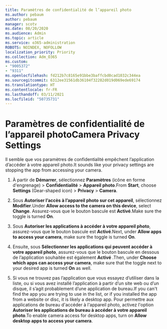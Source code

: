 ```yaml
---
title: Paramètres de confidentialité de l’appareil photo
ms.author: pebaum
author: pebaum
manager: scotv
ms.date: 08/20/2020
ms.audience: Admin
ms.topic: article
ms.service: o365-administration
ROBOTS: NOINDEX, NOFOLLOW
localization_priority: Priority
ms.collection: Adm_O365
ms.custom:
- "9005372"
- "9311"
ms.openlocfilehash: fd212b7c8165e91bbe3baffcbd0cad1032c344ea
ms.sourcegitcommit: 6312ee31561db36104f32282d019d069ede69174
ms.translationtype: HT
ms.contentlocale: fr-FR
ms.lasthandoff: 03/11/2021
ms.locfileid: "50735731"
---
```

# <a name="camera-privacy-settings"></a><span data-ttu-id="6afaf-102">Paramètres de confidentialité de l’appareil photo</span><span class="sxs-lookup"><span data-stu-id="6afaf-102">Camera Privacy Settings</span></span>

<span data-ttu-id="6afaf-103">Il semble que vos paramètres de confidentialité empêchent l’application d’accéder à votre appareil photo.</span><span class="sxs-lookup"><span data-stu-id="6afaf-103">It sounds like your privacy settings are stopping the app from accessing your camera.</span></span>

1.  <span data-ttu-id="6afaf-104">À partir de **Démarrer**, sélectionnez **Paramètres** (icône en forme d'engrenage) > **Confidentialité** > **Appareil photo**.</span><span class="sxs-lookup"><span data-stu-id="6afaf-104">From **Start**, choose **Settings** (Gear-shaped icon) > **Privacy** > **Camera**.</span></span>

2.  <span data-ttu-id="6afaf-105">Sous **Autoriser l’accès à l’appareil photo sur cet appareil**, sélectionnez **Modifier**.</span><span class="sxs-lookup"><span data-stu-id="6afaf-105">Under **Allow access to the camera on this device**, select **Change**.</span></span> <span data-ttu-id="6afaf-106">Assurez-vous que le bouton bascule est **Activé**.</span><span class="sxs-lookup"><span data-stu-id="6afaf-106">Make sure the toggle is turned **On**.</span></span>

3.  <span data-ttu-id="6afaf-107">Sous **Autoriser les applications à accéder à votre appareil photo**, assurez-vous que le bouton bascule est **Activé**.</span><span class="sxs-lookup"><span data-stu-id="6afaf-107">Next, under **Allow apps to access your camera**, make sure the toggle is turned **On**.</span></span>

4.  <span data-ttu-id="6afaf-108">Ensuite, sous **Sélectionner les applications qui peuvent accéder à votre appareil photo**, assurez-vous que le bouton bascule en dessous de l’application souhaitée est également **Activé** .</span><span class="sxs-lookup"><span data-stu-id="6afaf-108">Then, under **Choose which apps can access your camera**, make sure that the toggle next to your desired app is turned **On** as well.</span></span>

5.  <span data-ttu-id="6afaf-109">Si vous ne trouvez pas l’application que vous essayez d’utiliser dans la liste, ou si vous avez installé l’application à partir d’un site web ou d’un disque, il s’agit probablement d’une application de bureau.</span><span class="sxs-lookup"><span data-stu-id="6afaf-109">If you can't find the app you are trying to use in the list, or if you installed the app from a website or disc, it is likely a desktop app.</span></span> <span data-ttu-id="6afaf-110">Pour permettre aux applications de bureau d'accéder à l'appareil photo, activez l'option **Autoriser les applications de bureau à accéder à votre appareil photo**.</span><span class="sxs-lookup"><span data-stu-id="6afaf-110">To enable camera access for desktop apps, turn on **Allow desktop apps to access your camera**.</span></span>